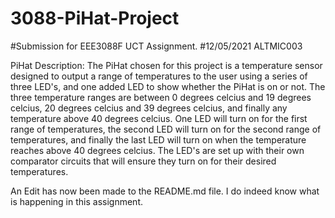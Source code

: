 # 3088-PiHat-Project
#Submission for EEE3088F UCT Assignment.
#12/05/2021 ALTMIC003

PiHat Description:
The PiHat chosen for this project is a temperature sensor designed to output a range of temperatures to the user using a series of three LED's, and one added LED to show whether the PiHat is on or not. The three temperature ranges are between 0 degrees celcius and 19 degrees celcius, 20 degrees celcius and 39 degrees celcius, and finally any temperature above 40 degrees celcius. One LED will turn on for the first range of temperatures, the second LED will turn on for the second range of temperatures, and finally the last LED will turn on when the temperature reaches above 40 degrees celcius. The LED's are set up with their own comparator circuits that will ensure they turn on for their desired temperatures. 

An Edit has now been made to the README.md file. I do indeed know what is happening in this assignment.
